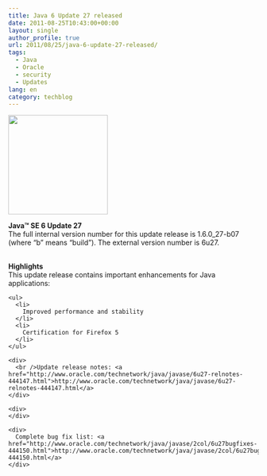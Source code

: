 ```yaml
---
title: Java 6 Update 27 released
date: 2011-08-25T10:43:00+00:00
layout: single
author_profile: true
url: 2011/08/25/java-6-update-27-released/
tags:
  - Java
  - Oracle
  - security
  - Updates
lang: en
category: techblog
---
```

<div dir="ltr" trbidi="on">
  <div>
    <a href="http://1.bp.blogspot.com/-sesfTOPXLsg/TlYgLtdj4nI/AAAAAAAAD_I/ATInAlXLwqU/s1600/Java.jpg" imageanchor="1"><img border="0" height="200" src="http://1.bp.blogspot.com/-sesfTOPXLsg/TlYgLtdj4nI/AAAAAAAAD_I/ATInAlXLwqU/s200/Java.jpg" width="200" /></a>
  </div>
  
  <p>
    <b>Java™ SE 6 Update 27</b><br />The full internal version number for this update release is 1.6.0_27-b07 (where &#8220;b&#8221; means &#8220;build&#8221;). The external version number is 6u27.
  </p>
  
  <div>
    <br /><b>Highlights</b><br />This update release contains important enhancements for Java applications:</p> 
    
    <ul>
      <li>
        Improved performance and stability
      </li>
      <li>
        Certification for Firefox 5
      </li>
    </ul>
    
    <div>
      <br />Update release notes: <a href="http://www.oracle.com/technetwork/java/javase/6u27-relnotes-444147.html">http://www.oracle.com/technetwork/java/javase/6u27-relnotes-444147.html</a>
    </div>
    
    <div>
    </div>
    
    <div>
      Complete bug fix list: <a href="http://www.oracle.com/technetwork/java/javase/2col/6u27bugfixes-444150.html">http://www.oracle.com/technetwork/java/javase/2col/6u27bugfixes-444150.html</a>
    </div>
  </div>
</div>